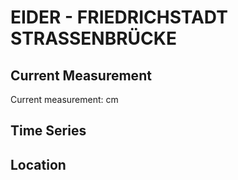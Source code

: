 # EIDER - FRIEDRICHSTADT STRASSENBRÜCKE

## Current Measurement

Current measurement: <Value topic="rivers/pegel-online/EIDER/FRIEDRICHSTADT_STRASSENBRÜCKE/measurementValue"/> cm

## Time Series

<TimeSeries topic="rivers/pegel-online/EIDER/FRIEDRICHSTADT_STRASSENBRÜCKE/measurementValue" period="week" />

## Location

<WorldMap>
  <Marker lat="54.36846852735891" lon="9.094603006864789" labelTopic="rivers/pegel-online/EIDER/FRIEDRICHSTADT_STRASSENBRÜCKE" />
</WorldMap>
